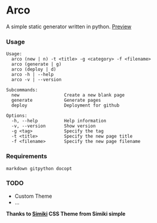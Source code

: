 # Arco
A simple static generator written in python.
[Preview](https://tunkshif.github.io/)

### Usage
```
Usage:
  arco (new | n) -t <title> -g <category> -f <filename>
  arco (generate | g)
  arco (deploy | d)
  arco -h | --help
  arco -v | --version

Subcommands:
  new                 Create a new blank page
  generate            Generate pages
  deploy              Deployment for github

Options:
  -h, --help          Help information
  -v, --version       Show version
  -g <tag>            Specify the tag
  -t <title>          Specify the new page title
  -f <filename>       Specify the new page filename
```

### Requirements
`markdown gitpython docopt`


### TODO
- Custom Theme
- ...

**Thanks to [Simiki](https://github.com/tankywoo/simiki)
CSS Theme from Simiki simple**


